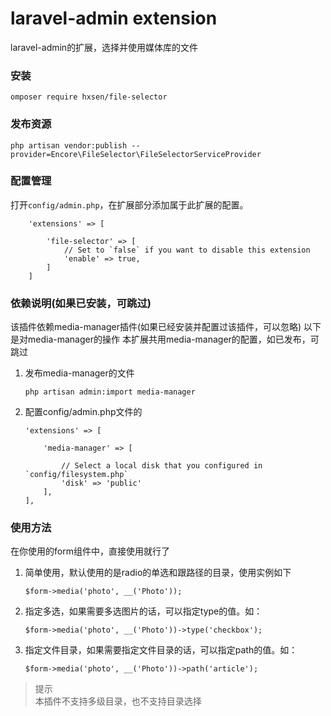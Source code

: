 laravel-admin extension
======
laravel-admin的扩展，选择并使用媒体库的文件
### 安装
```
omposer require hxsen/file-selector
```

### 发布资源
```
php artisan vendor:publish --provider=Encore\FileSelector\FileSelectorServiceProvider
```
### 配置管理
打开`config/admin.php`，在扩展部分添加属于此扩展的配置。
```
    'extensions' => [

        'file-selector' => [
            // Set to `false` if you want to disable this extension
            'enable' => true,
        ]
    ]
```

### 依赖说明(如果已安装，可跳过)
该插件依赖media-manager插件(如果已经安装并配置过该插件，可以忽略)
以下是对media-manager的操作
本扩展共用media-manager的配置，如已发布，可跳过
1. 发布media-manager的文件
    ```$xslt
    php artisan admin:import media-manager
    ```
2. 配置config/admin.php文件的
    ```
    'extensions' => [

        'media-manager' => [
        
            // Select a local disk that you configured in `config/filesystem.php`
            'disk' => 'public'
        ],
    ],
    ```
### 使用方法
在你使用的form组件中，直接使用就行了
1. 简单使用，默认使用的是radio的单选和跟路径的目录，使用实例如下
    ```$xslt
    $form->media('photo', __('Photo'));
    ```
2. 指定多选，如果需要多选图片的话，可以指定type的值。如：
    ```$xslt
    $form->media('photo', __('Photo'))->type('checkbox');
    ```
3. 指定文件目录，如果需要指定文件目录的话，可以指定path的值。如：
    ```$xslt
    $form->media('photo', __('Photo'))->path('article');
    ```

> 提示  
> 本插件不支持多级目录，也不支持目录选择
